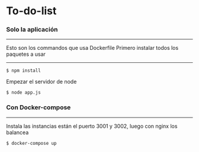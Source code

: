 # To-do-list

### Solo la aplicación 
***
Esto son los commandos que usa Dockerfile 
Primero instalar todos los paquetes a usar
***
```
$ npm install
```
Empezar el servidor de node
```
$ node app.js
```

### Con Docker-compose 
***
Instala las instancias están el puerto 3001 y 3002, luego con nginx los balancea
```
$ docker-compose up
```




